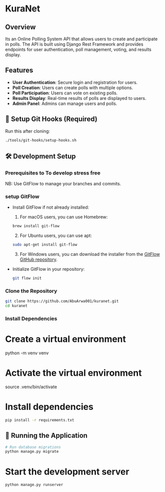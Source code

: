 # KuraNet

## Overview
Its an Online Polling System API that allows users to create and participate in polls. The API is built using Django Rest Framework and provides endpoints for user authentication, poll management, voting, and results display.

## Features

- **User Authentication**: Secure login and registration for users.
- **Poll Creation**: Users can create polls with multiple options.
- **Poll Participation**: Users can vote on existing polls.
- **Results Display**: Real-time results of polls are displayed to users.
- **Admin Panel**: Admins can manage users and polls.

## 🚧 Setup Git Hooks (Required)

Run this after cloning:

```bash
./tools/git-hooks/setup-hooks.sh
```

## 🛠️ Development Setup

### Prerequisites to To develop stress free

NB: Use GitFlow to manage your branches and commits.

### setup GitFlow

- Install GitFlow if not already installed:
    1. For macOS users, you can use Homebrew:

    ```bash
    brew install git-flow
    ```

    2. For Ubuntu users, you can use apt:

    ```bash
    sudo apt-get install git-flow
    ```

    3. For Windows users, you can download the installer from the [GitFlow GitHub repository](https://github.com/nvie/gitflow).

- Initialize GitFlow in your repository:

    ```bash
    git flow init
    ```

### Clone the Repository

```bash
git clone https://github.com/AbuArwa001/kuranet.git
cd kuranet
```

### Install Dependencies
# Create a virtual environment
python -m venv venv

# Activate the virtual environment

source .venv/bin/activate

# Install dependencies

```bash
pip install -r requirements.txt
```

## 🏃 Running the Application

```bash
# Run database migrations
python manage.py migrate
```

# Start the development server

```bash
python manage.py runserver
```